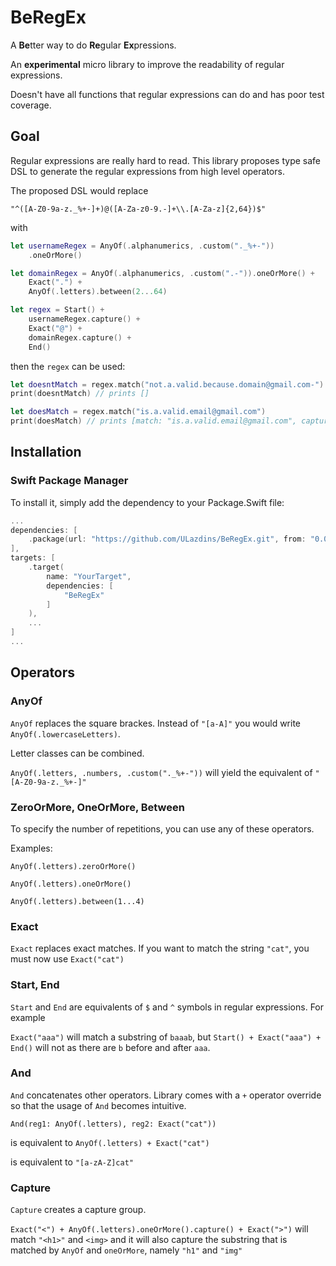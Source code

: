 # BeRegEx

A **Be**tter way to do **Re**gular **Ex**pressions.

An **experimental** micro library to improve the readability of regular expressions.

Doesn't have all functions that regular expressions can do and has poor test coverage.

## Goal

Regular expressions are really hard to read. This library proposes type safe DSL to generate the regular expressions from high level operators.

The proposed DSL would replace 

`"^([A-Z0-9a-z._%+-]+)@([A-Za-z0-9.-]+\\.[A-Za-z]{2,64})$"`

with

```swift
let usernameRegex = AnyOf(.alphanumerics, .custom("._%+-"))
    .oneOrMore()

let domainRegex = AnyOf(.alphanumerics, .custom(".-")).oneOrMore() +
    Exact(".") +
    AnyOf(.letters).between(2...64)

let regex = Start() +
    usernameRegex.capture() +
    Exact("@") +
    domainRegex.capture() +
    End()
```

then the `regex` can be used:

```swift
let doesntMatch = regex.match("not.a.valid.because.domain@gmail.com-")
print(doesntMatch) // prints []

let doesMatch = regex.match("is.a.valid.email@gmail.com")
print(doesMatch) // prints [match: "is.a.valid.email@gmail.com", captures: ["is.a.valid.email", "gmail.com"]]
```

## Installation

### Swift Package Manager

To install it, simply add the dependency to your Package.Swift file:

```swift
...
dependencies: [
    .package(url: "https://github.com/ULazdins/BeRegEx.git", from: "0.0.1"),
],
targets: [
    .target( 
        name: "YourTarget", 
        dependencies: [
            "BeRegEx"
        ]
    ),
    ...
]
...
```

## Operators

### AnyOf

`AnyOf` replaces the square brackes. Instead of `"[a-A]"` you would write `AnyOf(.lowercaseLetters)`.  

Letter classes can be combined.

`AnyOf(.letters, .numbers, .custom("._%+-"))` will yield the equivalent  of `"[A-Z0-9a-z._%+-]"`

### ZeroOrMore, OneOrMore, Between

To specify the number of repetitions, you can use any of these operators.

Examples:

`AnyOf(.letters).zeroOrMore()`

`AnyOf(.letters).oneOrMore()`

`AnyOf(.letters).between(1...4)`

### Exact

`Exact` replaces exact matches. If you want to match the string `"cat"`, you must now use `Exact("cat")`


### Start, End

`Start` and `End` are equivalents of `$` and `^` symbols in regular expressions. For example

`Exact("aaa")` will match a substring of  `baaab`, but `Start() + Exact("aaa") + End()` will not as there are `b` before and after `aaa`.

### And

`And` concatenates other operators. Library comes with a `+` operator override so that the usage of `And` becomes intuitive.

`And(reg1: AnyOf(.letters), reg2: Exact("cat"))` 

is equivalent to `AnyOf(.letters) + Exact("cat")` 

is equivalent to `"[a-zA-Z]cat"`

### Capture

`Capture` creates a capture group.

`Exact("<") + AnyOf(.letters).oneOrMore().capture() + Exact(">")` will match `"<h1>"` and `<img>` and it will also capture the substring that is matched by `AnyOf` and `oneOrMore`, namely `"h1"` and `"img"`
